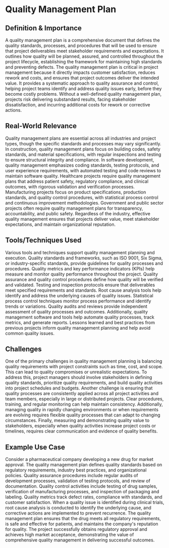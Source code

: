 # Quality Management Plan

## Definition & Importance

A quality management plan is a comprehensive document that defines the quality standards, processes, and procedures that will be used to ensure that project deliverables meet stakeholder requirements and expectations. It outlines how quality will be planned, assured, and controlled throughout the project lifecycle, establishing the framework for maintaining high standards and preventing defects. The quality management plan is critical in project management because it directly impacts customer satisfaction, reduces rework and costs, and ensures that project outcomes deliver the intended value. It provides a systematic approach to quality assurance and control, helping project teams identify and address quality issues early, before they become costly problems. Without a well-defined quality management plan, projects risk delivering substandard results, facing stakeholder dissatisfaction, and incurring additional costs for rework or corrective actions.

## Real-World Relevance

Quality management plans are essential across all industries and project types, though the specific standards and processes may vary significantly. In construction, quality management plans focus on building codes, safety standards, and material specifications, with regular inspections and testing to ensure structural integrity and compliance. In software development, quality management emphasizes coding standards, testing protocols, and user experience requirements, with automated testing and code reviews to maintain software quality. Healthcare projects require quality management plans that address patient safety, regulatory compliance, and clinical outcomes, with rigorous validation and verification processes. Manufacturing projects focus on product specifications, production standards, and quality control procedures, with statistical process control and continuous improvement methodologies. Government and public sector projects often require quality management plans for transparency, accountability, and public safety. Regardless of the industry, effective quality management ensures that projects deliver value, meet stakeholder expectations, and maintain organizational reputation.

## Tools/Techniques Used

Various tools and techniques support quality management planning and execution. Quality standards and frameworks, such as ISO 9001, Six Sigma, or industry-specific standards, provide guidelines for quality processes and procedures. Quality metrics and key performance indicators (KPIs) help measure and monitor quality performance throughout the project. Quality assurance and quality control procedures define how quality will be verified and validated. Testing and inspection protocols ensure that deliverables meet specified requirements and standards. Root cause analysis tools help identify and address the underlying causes of quality issues. Statistical process control techniques monitor process performance and identify trends or variations. Quality audits and reviews provide independent assessment of quality processes and outcomes. Additionally, quality management software and tools help automate quality processes, track metrics, and generate reports. Lessons learned and best practices from previous projects inform quality management planning and help avoid common quality issues.

## Challenges

One of the primary challenges in quality management planning is balancing quality requirements with project constraints such as time, cost, and scope. This can lead to quality compromises or unrealistic expectations. To address this, project managers should involve stakeholders in defining quality standards, prioritize quality requirements, and build quality activities into project schedules and budgets. Another challenge is ensuring that quality processes are consistently applied across all project activities and team members, especially in large or distributed projects. Clear procedures, training, and regular monitoring can help maintain consistency. Additionally, managing quality in rapidly changing environments or when requirements are evolving requires flexible quality processes that can adapt to changing circumstances. Finally, measuring and demonstrating quality value to stakeholders, especially when quality activities increase project costs or timelines, requires clear communication and evidence of quality benefits.

## Example Use Case

Consider a pharmaceutical company developing a new drug for market approval. The quality management plan defines quality standards based on regulatory requirements, industry best practices, and organizational policies. Quality assurance procedures include regular audits of development processes, validation of testing protocols, and review of documentation. Quality control activities include testing of drug samples, verification of manufacturing processes, and inspection of packaging and labeling. Quality metrics track defect rates, compliance with standards, and customer satisfaction. When a quality issue is identified during clinical trials, root cause analysis is conducted to identify the underlying cause, and corrective actions are implemented to prevent recurrence. The quality management plan ensures that the drug meets all regulatory requirements, is safe and effective for patients, and maintains the company's reputation for quality. The project successfully obtains regulatory approval and achieves high market acceptance, demonstrating the value of comprehensive quality management in delivering successful outcomes. 